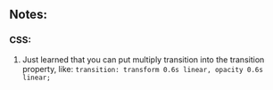 ## Notes:

### CSS:
1. Just learned that you can put multiply transition into the transition property, like:
`transition: transform 0.6s linear, opacity 0.6s linear;`